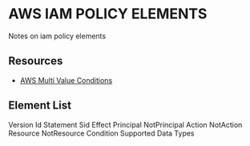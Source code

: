 # AWS IAM POLICY ELEMENTS
Notes on iam policy elements

## Resources

- [AWS Multi Value Conditions](https://docs.aws.amazon.com/IAM/latest/UserGuide/reference_policies_multi-value-conditions.html)

## Element List

Version
Id
Statement
Sid
Effect
Principal
NotPrincipal
Action
NotAction
Resource
NotResource
Condition
Supported Data Types
